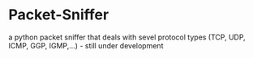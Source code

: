 # Packet-Sniffer

a python packet sniffer that deals with sevel protocol types (TCP, UDP, ICMP, GGP, IGMP,...) - still under development 
